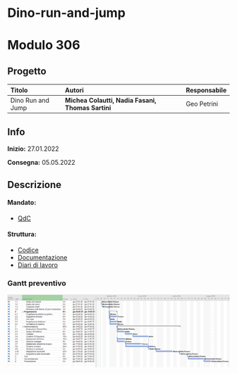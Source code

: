 # Dino-run-and-jump
# Modulo 306
## Progetto
|Titolo             |Autori             |Responsabile               |
|:------------------|:------------------|:--------------------------|
| Dino Run and Jump    |<b>Michea Colautti,</b> <b>Nadia Fasani,</b>  <b>Thomas Sartini</b> |Geo Petrini|

## Info
**Inizio:** 27.01.2022

**Consegna:** 05.05.2022

## Descrizione

#### Mandato:
- [QdC](Documenti/QdC/QdC_Secondo_Semestre-Dino_Run_and_Jump.pdf)

#### Struttura:
- [Codice](docs/)
- [Documentazione](Documenti/Documentazione/Doc_Dino_Run_and_Jump.docx)
- [Diari di lavoro](Diari/)

### Gantt preventivo 
![Gantt preventivo](Documenti/Gantt/gantt_preventivo.png)

